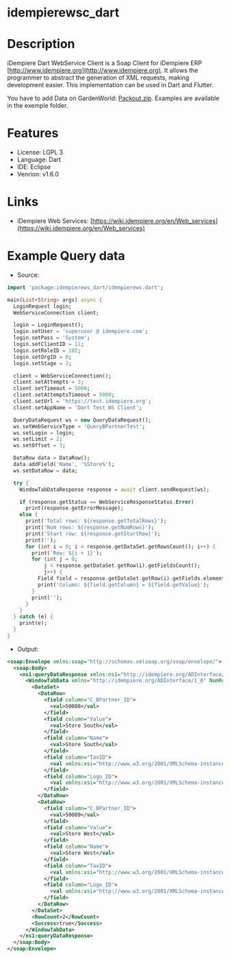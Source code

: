 # idempierewsc_dart
# Description
iDempiere Dart WebService Client is a Soap Client for iDempiere ERP [http://www.idempiere.org](http://www.idempiere.org). It allows the programmer to abstract the generation of XML requests, making development easier. This implementation can be used in Dart and Flutter.

You have to add Data on GardenWorld: [Packout.zip](https://github.com/ingeint/idempierewsc-python/blob/master/documents/Test%20WebServices%202Pack.zip). Examples are available in the exemple folder.
# Features

- License: LGPL 3
- Language: Dart
- IDE: Eclipse
- Venrion: v1.6.0

# Links
- iDempiere Web Services: [https://wiki.idempiere.org/en/Web_services](https://wiki.idempiere.org/en/Web_services)
# Example Query data
- Source:
```dart
import 'package:idempierews_dart/idempierews.dart';

main(List<String> args) async {
  LoginRequest login;
  WebServiceConnection client;

  login = LoginRequest();
  login.setUser = 'superuser @ idempiere.com';
  login.setPass = 'System';
  login.setClientID = 11;
  login.setRoleID = 102;
  login.setOrgID = 0;
  login.setStage = 2;

  client = WebServiceConnection();
  client.setAttempts = 3;
  client.setTimeout = 5000;
  client.setAttemptsTimeout = 5000;
  client.setUrl = 'https://test.idempiere.org';
  client.setAppName = 'Dart Test WS Client';

  QueryDataRequest ws = new QueryDataRequest();
  ws.setWebServiceType = 'QueryBPartnerTest';
  ws.setLogin = login;
  ws.setLimit = 2;
  ws.setOffset = 3;

  DataRow data = DataRow();
  data.addField('Name', '%Store%');
  ws.setDataRow = data;

  try {
    WindowTabDataResponse response = await client.sendRequest(ws);

    if (response.getStatus == WebServiceResponseStatus.Error)
      print(response.getErrorMessage);
    else {
      print('Total rows: ${response.getTotalRows}');
      print('Num rows: ${response.getNumRows}');
      print('Start row: ${response.getStartRow}');
      print('');
      for (int i = 0; i < response.getDataSet.getRowsCount(); i++) {
        print('Row: ${i + 1}');
        for (int j = 0;
            j < response.getDataSet.getRow(i).getFieldsCount();
            j++) {
          Field field = response.getDataSet.getRow(i).getFields.elementAt(j);
          print('Column: ${field.getColumn} = ${field.getValue}');
        }
        print('');
      }
    }
  } catch (e) {
    print(e);
  }
}
```
- Output:
```XML
<soap:Envelope xmlns:soap="http://schemas.xmlsoap.org/soap/envelope/">
  <soap:Body>
    <ns1:queryDataResponse xmlns:ns1="http://idempiere.org/ADInterface/1_0">
      <WindowTabData xmlns="http://idempiere.org/ADInterface/1_0" NumRows="2" TotalRows="5" StartRow="3">
        <DataSet>
          <DataRow>
            <field column="C_BPartner_ID">
              <val>50008</val>
            </field>
            <field column="Value">
              <val>Store South</val>
            </field>
            <field column="Name">
              <val>Store South</val>
            </field>
            <field column="TaxID">
              <val xmlns:xsi="http://www.w3.org/2001/XMLSchema-instance" xsi:nil="true"></val>
            </field>
            <field column="Logo_ID">
              <val xmlns:xsi="http://www.w3.org/2001/XMLSchema-instance" xsi:nil="true"></val>
            </field>
          </DataRow>
          <DataRow>
            <field column="C_BPartner_ID">
              <val>50009</val>
            </field>
            <field column="Value">
              <val>Store West</val>
            </field>
            <field column="Name">
              <val>Store West</val>
            </field>
            <field column="TaxID">
              <val xmlns:xsi="http://www.w3.org/2001/XMLSchema-instance" xsi:nil="true"></val>
            </field>
            <field column="Logo_ID">
              <val xmlns:xsi="http://www.w3.org/2001/XMLSchema-instance" xsi:nil="true"></val>
            </field>
          </DataRow>
        </DataSet>
        <RowCount>2</RowCount>
        <Success>true</Success>
      </WindowTabData>
    </ns1:queryDataResponse>
  </soap:Body>
</soap:Envelope>

```
